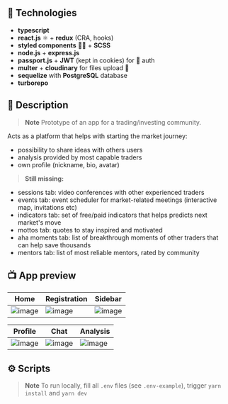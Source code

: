 ## 🔧 Technologies

-  **typescript**
-  **react.js** ⚛️ + **redux** (CRA, hooks)
-  **styled components** 💅🏾 + **SCSS**
-  **node.js** + **express.js**
-  **passport.js** + **JWT** (kept in cookies) for 🔑 auth
-  **multer** + **cloudinary** for files upload 📁
-  **sequelize** with **PostgreSQL** database
-  **turborepo**

## 📄 Description

> **Note** Prototype of an app for a trading/investing community.

Acts as a platform that helps with starting the market journey:

-  possibility to share ideas with others users
-  analysis provided by most capable traders
-  own profile (nickname, bio, avatar)

> **Still missing:**

-  sessions tab: video conferences with other experienced traders
-  events tab: event scheduler for market-related meetings (interactive map, invitations etc)
-  indicators tab: set of free/paid indicators that helps predicts next market's move
-  mottos tab: quotes to stay inspired and motivated
-  aha moments tab: list of breakthrough moments of other traders that can help save thousands
-  mentors tab: list of most reliable mentors, rated by community

## 📺 App preview

| Home                                                                                                            | Registration                                                                                                    | Sidebar                                                                                                         |
| --------------------------------------------------------------------------------------------------------------- | --------------------------------------------------------------------------------------------------------------- | --------------------------------------------------------------------------------------------------------------- |
| ![image](https://user-images.githubusercontent.com/38701627/190876177-627e0dcb-7bc4-43f8-9d27-466ef8fd1bd6.png) | ![image](https://user-images.githubusercontent.com/38701627/190876112-1fad550e-1e3d-4937-80a4-68c5656aeedf.png) | ![image](https://user-images.githubusercontent.com/38701627/190876196-724faf80-cf5d-4b16-b0bf-f802fef61145.png) |

| Profile                                                                                                         | Chat                                                                                                            | Analysis                                                                                                        |
| --------------------------------------------------------------------------------------------------------------- | --------------------------------------------------------------------------------------------------------------- | --------------------------------------------------------------------------------------------------------------- |
| ![image](https://user-images.githubusercontent.com/38701627/190876592-db0a8ba9-b33b-48ba-bd92-e2a741be738a.png) | ![image](https://user-images.githubusercontent.com/38701627/190876727-705dd64f-6b51-4bc8-ac93-98da68691e00.png) | ![image](https://user-images.githubusercontent.com/38701627/190877026-1cbf4137-b544-4f2b-a7bf-888350a03bcb.png) |

## ⚙ Scripts

> **Note** To run locally, fill all `.env` files (see `.env-example`), trigger `yarn install` and `yarn dev`
